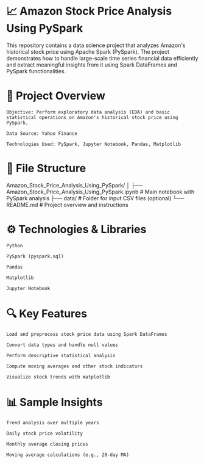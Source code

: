 # 📈 Amazon Stock Price Analysis Using PySpark

This repository contains a data science project that analyzes Amazon's historical stock price using Apache Spark (PySpark). The project demonstrates how to handle large-scale time series financial data efficiently and extract meaningful insights from it using Spark DataFrames and PySpark functionalities.

# 🚀 Project Overview

    Objective: Perform exploratory data analysis (EDA) and basic statistical operations on Amazon's historical stock price using PySpark.

    Data Source: Yahoo Finance

    Technologies Used: PySpark, Jupyter Notebook, Pandas, Matplotlib

# 📂 File Structure

Amazon_Stock_Price_Analysis_Using_PySpark/
│
├── Amazon_Stock_Price_Analysis_Using_PySpark.ipynb   # Main notebook with PySpark analysis
├── data/                                              # Folder for input CSV files (optional)
└── README.md                                          # Project overview and instructions

# ⚙️ Technologies & Libraries

    Python

    PySpark (pyspark.sql)

    Pandas

    Matplotlib

    Jupyter Notebook

# 🔍 Key Features

    Load and preprocess stock price data using Spark DataFrames

    Convert data types and handle null values

    Perform descriptive statistical analysis

    Compute moving averages and other stock indicators

    Visualize stock trends with matplotlib

# 📊 Sample Insights

    Trend analysis over multiple years

    Daily stock price volatility

    Monthly average closing prices

    Moving average calculations (e.g., 20-day MA)
